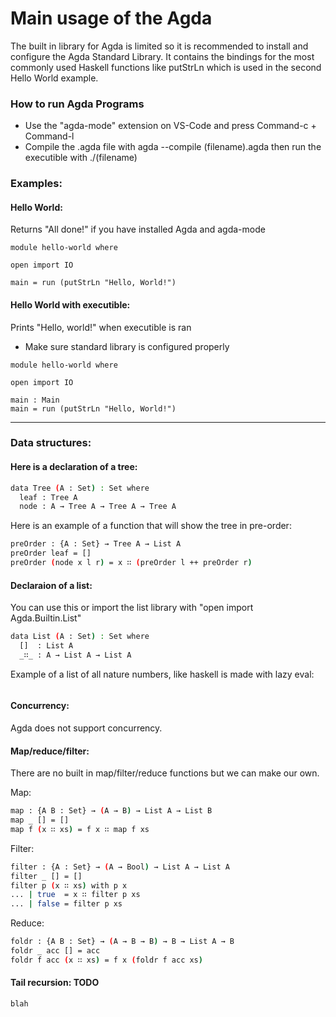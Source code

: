 # Main usage of the Agda

The built in library for Agda is limited so it is recommended to install and configure the Agda Standard Library. 
It contains the bindings for the most commonly used Haskell functions like putStrLn which is used in the second Hello World example.

### How to run Agda Programs
- Use the "agda-mode" extension on VS-Code and press Command-c + Command-l
- Compile the .agda file with agda --compile (filename).agda then run the executible with ./(filename)

### Examples:
#### Hello World:

Returns "All done!" if you have installed Agda and agda-mode
```
module hello-world where

open import IO

main = run (putStrLn "Hello, World!")
```
#### Hello World with executible:

Prints "Hello, world!" when executible is ran
- Make sure standard library is configured properly
```
module hello-world where

open import IO

main : Main
main = run (putStrLn "Hello, World!")
```

---

### Data structures:

#### Here is a declaration of a tree:
```bash
data Tree (A : Set) : Set where
  leaf : Tree A
  node : A → Tree A → Tree A → Tree A
```

Here is an example of a function that will show the tree in pre-order:
```bash
preOrder : {A : Set} → Tree A → List A
preOrder leaf = []
preOrder (node x l r) = x ∷ (preOrder l ++ preOrder r)
```

#### Declaraion of a list:
You can use this or import the list library with "open import Agda.Builtin.List"
```bash
data List (A : Set) : Set where
  []  : List A
  _∷_ : A → List A → List A
```

Example of a list of all nature numbers, like haskell is made with lazy eval:
```bash

```

#### Concurrency:
Agda does not support concurrency.

#### Map/reduce/filter:
There are no built in map/filter/reduce functions but we can make our own.

Map:
```bash
map : {A B : Set} → (A → B) → List A → List B
map _ [] = []
map f (x ∷ xs) = f x ∷ map f xs
```

Filter:
```bash
filter : {A : Set} → (A → Bool) → List A → List A
filter _ [] = []
filter p (x ∷ xs) with p x
... | true  = x ∷ filter p xs
... | false = filter p xs
```

Reduce:
```bash
foldr : {A B : Set} → (A → B → B) → B → List A → B
foldr _ acc [] = acc
foldr f acc (x ∷ xs) = f x (foldr f acc xs)
```

#### Tail recursion: TODO
```bash
blah
```
